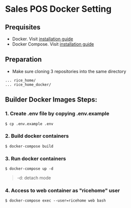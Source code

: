 # Sales POS Docker Setting

## Prequisites

- Docker. Visit [installation guide](https://www.docker.com/community-edition)
- Docker Compose. Visit [installation guide](https://docs.docker.com/compose/install/)


## Preparation

- Make sure cloning 3 repositories into the same directory

```
... rice_home/
... rice_home_docker/
```


## Builder Docker Images Steps:

### 1. Create .env file by copying .env.example

```
$ cp .env.example .env
```

### 2.  Build docker containers

```
$ docker-compose build
```

### 3. Run docker containers

```
$ docker-compose up -d
```

> -d: detach mode

### 4. Access to web container as "ricehome" user

```
$ docker-compose exec --user=ricehome web bash
```
